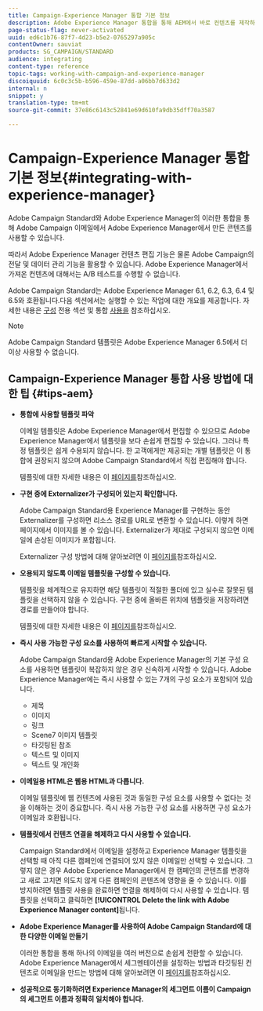 ```yaml
---
title: Campaign-Experience Manager 통합 기본 정보
description: Adobe Experience Manager 통합을 통해 AEM에서 바로 컨텐츠를 제작하고 나중에 Adobe Campaign에서 사용할 수 있습니다.
page-status-flag: never-activated
uuid: ed6c1b76-87f7-4d23-b5e2-0765297a905c
contentOwner: sauviat
products: SG_CAMPAIGN/STANDARD
audience: integrating
content-type: reference
topic-tags: working-with-campaign-and-experience-manager
discoiquuid: 6c0c3c5b-b596-459e-87dd-a06bb7d633d2
internal: n
snippet: y
translation-type: tm+mt
source-git-commit: 37e86c6143c52841e69d610fa9db35dff70a3587

---
```



# Campaign-Experience Manager 통합 기본 정보{#integrating-with-experience-manager}

Adobe Campaign Standard와 Adobe Experience Manager의 이러한 통합을 통해 Adobe Campaign 이메일에서 Adobe Experience Manager에서 만든 콘텐츠를 사용할 수 있습니다.

따라서 Adobe Experience Manager 컨텐츠 편집 기능은 물론 Adobe Campaign의 전달 및 데이터 관리 기능을 활용할 수 있습니다. Adobe Experience Manager에서 가져온 컨텐츠에 대해서는 A/B 테스트를 수행할 수 없습니다.

Adobe Campaign Standard는 Adobe Experience Manager 6.1, 6.2, 6.3, 6.4 및 6.5와 호환됩니다.다음 섹션에서는 실행할 수 있는 작업에 대한 개요를 제공합니다. 자세한 내용은 [구성](https://docs.adobe.com/content/help/en/experience-manager-65/administering/integration/campaignstandard.html) 전용 섹션 및 통합 [사용을](https://docs.adobe.com/content/help/en/experience-manager-65/authoring/aem-adobe-campaign/campaign.html) 참조하십시오.

>[!NOTE]
>
> Adobe Campaign Standard 템플릿은 Adobe Experience Manager 6.5에서 더 이상 사용할 수 없습니다.

## Campaign-Experience Manager 통합 사용 방법에 대한 팁 {#tips-aem}

* **통합에 사용할 템플릿 파악**

   이메일 템플릿은 Adobe Experience Manager에서 편집할 수 있으므로 Adobe Experience Manager에서 템플릿을 보다 손쉽게 편집할 수 있습니다. 그러나 특정 템플릿은 쉽게 수용되지 않습니다. 한 고객에게만 제공되는 개별 템플릿은 이 통합에 권장되지 않으며 Adobe Campaign Standard에서 직접 편집해야 합니다.

   템플릿에 대한 자세한 내용은 이 [페이지를](https://docs.adobe.com/content/help/en/experience-manager-65/developing/platform/templates/templates.html)참조하십시오.

* **구현 중에 Externalizer가 구성되어 있는지 확인합니다.**

   Adobe Campaign Standard용 Experience Manager를 구현하는 동안 Externalizer를 구성하면 리소스 경로를 URL로 변환할 수 있습니다. 이렇게 하면 페이지에서 이미지를 볼 수 있습니다. Externalizer가 제대로 구성되지 않으면 이메일에 손상된 이미지가 포함됩니다.

   Externalizer 구성 방법에 대해 알아보려면 이 [페이지를](https://docs.adobe.com/content/help/en/experience-manager-65/developing/platform/externalizer.html)참조하십시오.

* **오용되지 않도록 이메일 템플릿을 구성할 수 있습니다.**

   템플릿을 체계적으로 유지하면 해당 템플릿이 적절한 폴더에 있고 실수로 잘못된 템플릿을 선택하지 않을 수 있습니다. 구현 중에 올바른 위치에 템플릿을 저장하려면 경로를 만들어야 합니다.

   템플릿에 대한 자세한 내용은 이 [페이지를](https://docs.adobe.com/content/help/en/experience-manager-65/developing/platform/templates/templates.html#template-availability)참조하십시오.

* **즉시 사용 가능한 구성 요소를 사용하여 빠르게 시작할 수 있습니다.**

   Adobe Campaign Standard용 Adobe Experience Manager의 기본 구성 요소를 사용하면 템플릿이 복잡하지 않은 경우 신속하게 시작할 수 있습니다.
Adobe Experience Manager에는 즉시 사용할 수 있는 7개의 구성 요소가 포함되어 있습니다.

   * 제목
   * 이미지
   * 링크
   * Scene7 이미지 템플릿
   * 타깃팅된 참조
   * 텍스트 및 이미지
   * 텍스트 및 개인화

* **이메일용 HTML은 웹용 HTML과 다릅니다.**

   이메일 템플릿에 웹 컨텐츠에 사용된 것과 동일한 구성 요소를 사용할 수 없다는 것을 이해하는 것이 중요합니다. 즉시 사용 가능한 구성 요소를 사용하면 구성 요소가 이메일과 호환됩니다.

* **템플릿에서 컨텐츠 연결을 해제하고 다시 사용할 수 있습니다.**

   Campaign Standard에서 이메일을 설정하고 Experience Manager 템플릿을 선택할 때 아직 다른 캠페인에 연결되어 있지 않은 이메일만 선택할 수 있습니다. 그렇지 않은 경우 Adobe Experience Manager에서 한 캠페인의 콘텐츠를 변경하고 새로 고치면 의도치 않게 다른 캠페인의 콘텐츠에 영향을 줄 수 있습니다.
이를 방지하려면 템플릿 사용을 완료하면 연결을 해제하여 다시 사용할 수 있습니다. 템플릿을 선택하고 클릭하면 **[!UICONTROL Delete the link with Adobe Experience Manager content]**&#x200B;됩니다.

* **Adobe Experience Manager를 사용하여 Adobe Campaign Standard에 대한 다양한 이메일 만들기**

   이러한 통합을 통해 하나의 이메일을 여러 버전으로 손쉽게 전환할 수 있습니다.
Adobe Experience Manager에서 세그멘테이션을 설정하는 방법과 타깃팅된 컨텐츠로 이메일을 만드는 방법에 대해 알아보려면 이 [페이지를](https://docs.adobe.com/help/en/experience-manager-65/authoring/aem-adobe-campaign/target-adobe-campaign.html#setting-up-segmentation-in-aem)참조하십시오.

* **성공적으로 동기화하려면 Experience Manager의 세그먼트 이름이 Campaign의 세그먼트 이름과 정확히 일치해야 합니다.**
